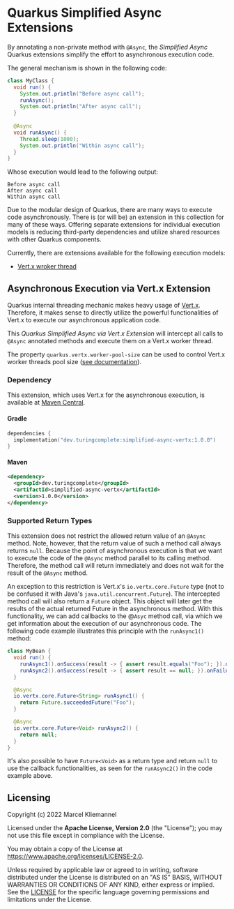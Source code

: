 # Quarkus Simplified Async Extensions

By annotating a non-private method with `@Async`, the _Simplified Async_ Quarkus extensions simplify the effort to asynchronous execution code. 

The general mechanism is shown in the following code:

```java
class MyClass {
  void run() {
    System.out.println("Before async call");
    runAsync();
    System.out.println("After async call");
  }
  
  @Async
  void runAsync() {
    Thread.sleep(1000);
    System.out.println("Within async call");
  }
}
```

Whose execution would lead to the following output:

```
Before async call
After async call
Within async call
```

Due to the modular design of Quarkus, there are many ways to execute code asynchronously. There is (or will be) an extension in this collection for many of these ways. Offering separate extensions for individual execution models is reducing third-party dependencies and utilize shared resources with other Quarkus components. 

Currently, there are extensions available for the following execution models:

- [Vert.x wroker thread](#asynchronous-execution-via-vertx-extension)

## Asynchronous Execution via Vert.x Extension

Quarkus internal threading mechanic makes heavy usage of [Vert.x](https://vertx.io/). Therefore, it makes sense to directly utilize the powerful functionalities of Vert.x to execute our asynchronous application code. 

This _Quarkus Simplified Async via Vert.x Extension_ will intercept all calls to `@Async` annotated methods and execute them on a Vert.x worker thread.

The property `quarkus.vertx.worker-pool-size` can be used to control Vert.x worker threads pool size ([see documentation](https://quarkus.io/guides/all-config#quarkus-vertx_quarkus.vertx.worker-pool-size)).

### Dependency

This extension, which uses Vert.x for the asynchronous execution, is available at [Maven Central](TODO).

#### Gradle

```kotlin
dependencies {
  implementation("dev.turingcomplete:simplified-async-vertx:1.0.0")
}
```

#### Maven

```xml
<dependency>
  <groupId>dev.turingcomplete</groupId>
  <artifactId>simplified-async-vertx</artifactId>
  <version>1.0.0</version>
</dependency>
```

### Supported Return Types

This extension does not restrict the allowed return value of an `@Async` method. Note, however, that the return value of such a method call always returns `null`. Because the point of asynchronous execution is that we want to execute the code of the `@Async` method parallel to its calling method. Therefore, the method call will return immediately and does not wait for the result of the `@Async` method.

An exception to this restriction is Vert.x's `io.vertx.core.Future`  type (not to be confused it with  Java's `java.util.concurrent.Future`). The intercepted method call will also return a `Future` object. This object will later get the results of the actual returned Future in the asynchronous method. With this functionality, we can add callbacks to the @`Asyc` method call, via which we get information about the execution of our asynchronous code. The following code example illustrates this principle with the `runAsync1()` method:

```java
class MyBean {
  void run() {
    runAsync1().onSuccess(result -> { assert result.equals("Foo"); }).onFailure(error -> { /* .. */ });
    runAsync2().onSuccess(result -> { assert result == null; }).onFailure(error -> { /* .. */ });
  }

  @Async
  io.vertx.core.Future<String> runAsync1() {
    return Future.succeededFuture("Foo");
  }

  @Async
  io.vertx.core.Future<Void> runAsync2() {
    return null;
  }
}
```

It's also possible to have `Future<Void>` as a return type and return `null` to use the callback functionalities, as seen for the `runAsync2()` in the code example above.

## Licensing

Copyright (c) 2022 Marcel Kliemannel

Licensed under the **Apache License, Version 2.0** (the "License"); you may not use this file except in compliance with the License.

You may obtain a copy of the License at <https://www.apache.org/licenses/LICENSE-2.0>.

Unless required by applicable law or agreed to in writing, software distributed under the License is distributed on an "AS IS" BASIS, WITHOUT WARRANTIES OR CONDITIONS OF ANY KIND, either express or implied. See the [LICENSE](./LICENSE) for the specific language governing permissions and limitations under the License.
